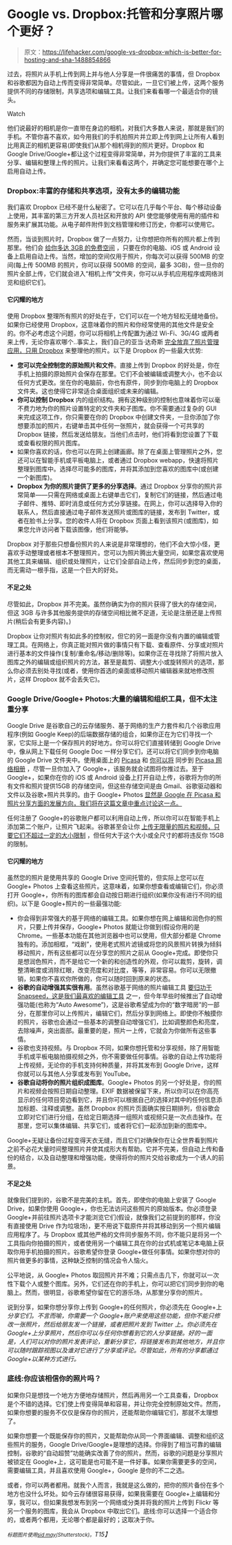 # Google vs. Dropbox:托管和分享照片哪个更好？

> 原文：<https://lifehacker.com/google-vs-dropbox-which-is-better-for-hosting-and-sha-1488854866>

过去，将照片从手机上传到网上并与他人分享是一件很痛苦的事情，但 Dropbox 和谷歌都因为自动上传而变得非常简单。尽管如此，一旦它们被上传，这两个服务提供不同的存储限制，共享选项和编辑工具。让我们来看看哪一个最适合你的镜头。

Watch

他们说最好的相机是你一直带在身边的相机，对我们大多数人来说，那就是我们的手机。不管你喜不喜欢，如今用我们的手机拍照片并立即上传到网上让所有人看到比用真正的相机更容易(即使我们从那个相机得到的照片更好。Dropbox 和 Google Drive/Google+都让这个过程变得非常简单，并为你提供了丰富的工具来分享、编辑和整理上传的照片。让我们来看看这两个，并确定您可能想要在哪个上启用自动上传。

### Dropbox:丰富的存储和共享选项，没有太多的编辑功能

我们喜欢 Dropbox 已经不是什么秘密了。它可以在几乎每个平台、每个移动设备上使用，其丰富的第三方开发人员社区和开放的 API 使您能够使用有用的插件和服务来扩展其功能。从电子邮件附件到文档管理和修订历史，你都可以使用它。

然而，当谈到照片时，Dropbox 做了一点努力，让你想把你所有的照片都上传到那里。他们会 [给你多达 3GB 的免费空间](https://www.dropbox.com/help/287/en) ，只要在你的电脑、iOS 或 Android 设备上启用自动上传。当然，增加的空间仅用于照片，你每次可以获得 500MB 的空间(每上传 500MB 的照片，你可以获得 500MB 的空间，最多 3GB)，但一旦你的照片全部上传，它们就会进入“相机上传”文件夹，你可以从手机应用程序或网络浏览和组织它们。

#### 它闪耀的地方

使用 Dropbox 整理所有照片的好处在于，它们可以在一个地方轻松无缝地备份。如果你已经使用 Dropbox，这意味着你的照片和你经常使用的其他文件是安全的。你不必考虑这个问题，你可以将相机上传配置为通过 Wi-Fi、3G/4G 或两者来上传，无论你喜欢哪个..事实上，我们自己的亚当·达奇斯 [完全放弃了照片管理应用，只用 Dropbox](https://lifehacker.com/why-i-ditched-photo-management-apps-and-use-dropbox-ins-1063233673) 来整理他的照片。以下是 Dropbox 的一些最大优势:

*   **您可以完全控制您的原始照片和文件**。直接上传到 Dropbox 的好处是，你在手机上拍摄的原始照片会保存在那里。它们不会被编辑或调整大小，也不会以任何方式更改。坐在你的电脑前，你也有原件，同步到你电脑上的 Dropbox 文件夹。这也使得它非常适合桌面组织或未来的编辑。
*   **你可以控制 Dropbox** 内的组织结构。拥有这种级别的控制也意味着你可以毫不费力地为你的照片设置特定的文件夹和子图库。你不需要通过复杂的 GUI 来完成这项工作，你只需要在你的 Dropbox 中创建文件夹，一旦你添加了你想要添加的照片，右键单击其中任何一张照片，就会获得一个可共享的 Dropbox 链接，然后发送给朋友。当他们点击时，他们将看到您设置了下载或查看权限的照片图库。
*   如果你喜欢的话，你也可以在网上创建画廊。除了在桌面上管理照片之外，您还可以在智能手机或平板电脑上，或者通过 Dropbox webapp，快速将照片整理到图库中。选择尽可能多的图库，并将其添加到您喜欢的图库中(或创建一个新图库)。
*   **Dropbox 为你的照片提供了更多的分享选择**。通过 Dropbox 分享你的照片非常简单——只需在网络或桌面上右键单击它们，复制它们的链接，然后通过电子邮件、推特、即时消息或任何方式分享链接。在网上，你可以选择导入你的联系人，然后直接通过电子邮件发送照片或图库的链接，发布到 Twitter，或者在脸书上分享。您的收件人将在 Dropbox 页面上看到该照片(或图库)，如果您允许访问者下载该图像，他们将能够。

Dropbox 对于那些只想备份照片的人来说是非常理想的，他们不会大惊小怪，更喜欢手动整理或者根本不整理照片。您可以为照片腾出大量空间，如果您喜欢使用其他工具来编辑、组织或处理照片，让它们全部自动上传，然后同步到您的桌面，而无需动一根手指，这是一个巨大的好处。

#### 不足之处

尽管如此，Dropbox 并不完美。虽然你确实为你的照片获得了很大的存储空间，但这 3GB 与许多其他服务提供的存储空间相比微不足道，无论是注册还是上传照片(稍后会有更多内容)。)

Dropbox 让你对照片有如此多的控制权，但它的另一面是你没有内置的编辑或管理工具。在网络上，你真正能对照片做的事情只有下载、查看原件、分享或对照片进行基本的文件操作(复制/重命名/移动/删除等)。如果你正在寻找除了将照片放入图库之外的编辑或组织照片的方法，甚至是裁剪、调整大小或旋转照片的选项，那么你必须去别处寻找(或者，使用你首选的桌面或移动照片编辑器来就地修改照片，这样 Dropbox 就不会丢失它)。

### Google Drive/Google+ Photos:大量的编辑和组织工具，但不太注重分享

Google Drive 是谷歌自己的云存储服务、基于网络的生产力套件和几个谷歌应用程序(例如 Google Keep)的后端数据存储的组合，如果你正在为它们寻找一个家，它实际上是一个保存照片的好地方。你可以将它们直接转储到 Google Drive 中，像从网上下载任何 Google Doc 一样分享它们，还可以将它们同步到你电脑的 Google Drive 文件夹中。使用桌面上的 [Picasa](http://picasa.google.com/) 和 [你可以将](https://support.google.com/picasa/answer/106176?hl=en) 同步到 [Picasa 网络相册](https://picasaweb.google.com/) ，尽管一旦你加入了 Google+，该服务就会试图将你推过去。至于 Google+，如果你在你的 iOS 或 Android 设备上打开自动上传，谷歌将为你的所有文件和照片提供15GB 的存储空间，但这些存储空间是由 Gmail、谷歌驱动器和文件以及谷歌+照片共享的。由于 Google+ Photos [显然是 Google 在 Picasa 和照片分享方面的发展方向，我们将在这篇文章中重点讨论这一点。](https://support.google.com/picasa/answer/1321133?hl=en)

任何注册了 Google+的谷歌账户都可以利用自动上传，所以你可以在智能手机上添加第二个账户，让照片飞起来。谷歌甚至会让你 [上传无限量的照片和视频，只要它们不超过一定的大小限制](https://support.google.com/plus/answer/156348?hl=en) ，但任何大于这个大小或全尺寸的都将违反你 15GB 的限制。

#### 它闪耀的地方

虽然您的照片是使用共享的 Google Drive 空间托管的，但实际上您可以在 Google+ Photos 上查看这些照片。这意味着，如果你想查看或编辑它们，你必须打开 Google+，你所有的图库都会自动按日期进行组织(如果你没有进行不同的组织)。以下是 Google+照片的一些最强功能:

*   你会得到非常强大的基于网络的编辑工具。如果你想在网上编辑和润色你的照片，只要上传并保存，Google+ Photos 就能让你做到(假设你用的是 Chrome。一些基本功能在其他浏览器中也可以使用，但大部分都是 Chrome 独有的。添加相框，“戏剧”，使用老式照片滤镜或将您的风景照片转换为倾斜移动照片，所有这些都可以在分享您的照片之前从 Google+完成。即使你只是想润色照片，而不是给它一个新的和创造性的外观，你可以裁剪，旋转，调整清晰度或消除红眼，改变亮度和对比度，等等，非常容易。你可以无限撤销，如果你不喜欢你所做的，你可以随时回到原来的状态。
*   **谷歌的自动增强其实很有用**。虽然谷歌基于网络的照片编辑工具 [要归功于 Snapseed，这是我们最喜欢的编辑工具](http://lifehacker.com/google-edits-photos-with-snapseeds-powerful-tools-1300178913) 之一，但今年早些时候推出了自动增强功能(也称为“Auto Awesome”)，这是谷歌希望成为你的“数字暗房”的一部分，在那里你可以上传照片，编辑它们，然后分享到网络上。即使你不触摸你的照片，谷歌也会通过一些基本的调整自动增强它们，比如调整颜色和亮度，去除噪声，突出面部。最重要的是，照片一上传，它就会为你做所有这些事情。
*   谷歌也支持视频。与 Dropbox 不同，如果你想托管和分享视频，除了用智能手机或平板电脑拍摄视频之外，你不需要做任何事情。谷歌的自动上传功能将上传视频，无论你的手机支持何种质量，并将其发布到 Google Drive，这样你就可以与其他人分享或发布到 YouTube。
*   **谷歌自动将你的照片组织成图库**。Google+ Photos 的另一个好处是，你的照片和视频会按照日期自动整理。EXIF 数据被保留下来，所以你可以在你高亮显示的任何项目旁边看到它，并且你可以根据自己的选择对其中的任何信息添加标题、注释或调整。虽然 Dropbox 的照片页面确实按日期排列，但谷歌会立即对它们进行分组，在给定日期选择一组照片或视频只是一次点击操作。在那里，您可以集体编辑、共享它们，或者将它们一起添加到新的图库中。

Google+无疑让备份过程变得天衣无缝，而且它们对确保你在让全世界看到照片之前不必花大量时间整理照片并使其成形大有帮助。它并不完美，但自动上传和备份的结合，以及自动整理和增强功能，使得将你的照片交给谷歌成为一个诱人的前景。

#### 不足之处

就像我们提到的，谷歌不是完美的主机。首先，即使你的电脑上安装了 Google Drive，如果你使用 Google+，你也无法访问这些照片的原始版本。你必须登录 Google+并前往照片选项卡才能浏览它们(假设，就像我们之前提到的那样，你没有直接使用 Drive 作为垃圾场)，更不用说下载原件并将其移动到另一个照片编辑应用程序了。与 Dropbox 或其他严格的文件同步服务不同，你不能只是将另一个工具指向你拍摄的照片，或者使用另一个编辑工具在你的台式机或笔记本电脑上获取你用手机拍摄的照片。谷歌希望你登录 Google+做任何事情。如果你想对你的照片做更多的事情，这种缺乏控制的情况会令人恼火。

公平地说，从 Google+ Photos 取回照片并不难；只需点击几下，你就可以一次性下载个人或整个图库。另外，它们还在你的手机上，你可以把它们同步到你的电脑上。然而，很明显，谷歌希望你留在它的游乐场，从那里分享你的照片。

说到分享，如果你想分享你上传到 Google+的任何照片，你必须先在 Google+上*分享它们。不言而喻，你需要一个 Google+账户来使用这些功能，但你不能只修改一张照片，然后给朋友发一个链接，或者把照片发到 Twitter 上。你必须先在 Google+上分享照片，然后你可以与任何你想看到它的人分享链接。好的一面是，人们可以对你的照片发表评论，重新分享它，将链接发布到其他地方，并且你可以随时跟踪视图以及谁对它进行了分享或评论。尽管如此，所有的分享都通过 Google+以某种方式进行。*

### 底线:你应该相信你的照片吗？

如果你只是想找一个地方方便地存储照片，然后再用另一个工具查看，Dropbox 是个不错的选择。它们使上传变得简单和容易，并让你完全控制原始文件。然而，如果你想要的服务不仅仅是保存你的照片，还能帮助你编辑它们，那就不太理想了。

如果你想要一个既能保存你的照片，又能帮助你从同一个界面编辑、调整和组织这些照片的服务，Google Drive/Google+是理想的选择。你得到了相当可靠的编辑控制，谷歌的“自动超赞”功能确实改善了你的照片。然而，谷歌的问题是分享照片被锁定在 Google+上，这可能是也可能不是一件好事。如果你需要更多的空间，需要编辑工具，并且喜欢使用 Google+，Google 是你的不二之选。

或者，你可以两者都用。就我个人而言，我就是这么做的，把你的照片备份在多个地方也没什么坏处。如今云存储很容易获得，如果我需要在 Google+上编辑和分享，我可以，但如果我想发布到另一个网络或分类并将我的照片上传到 Flickr 等另一个服务的图库，我会从 Dropbox 中取出它们。底线:你可以选择一个适合你的，或者两个都用，无论哪个都是最好的；这取决于你。

*<small>标题图片使用</small>*[*<small>sid may</small>*](http://www.shutterstock.com/pic.mhtml?id=150429401&src=id)*<small>(Shutterstock)。</small>T15】*